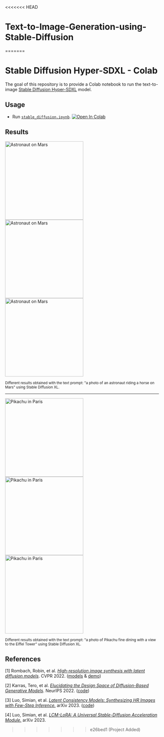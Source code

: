 <<<<<<< HEAD
# Text-to-Image-Generation-using-Stable-Diffusion
=======
# Stable Diffusion Hyper-SDXL - Colab

The goal of this repository is to provide a Colab notebook to run the text-to-image [Stable Diffusion Hyper-SDXL][huggingface-latest-weights] model.

## Usage

-   Run [`stable_diffusion.ipynb`][colab-notebook-stable-diffusion].
[![Open In Colab][colab-badge]][colab-notebook-stable-diffusion]

## Results

<img alt="Astronaut on Mars" src="https://github.com/woctezuma/stable-diffusion-colab/wiki/img/astronaut_3xl.jpg" width="256"> <img alt="Astronaut on Mars" src="https://github.com/woctezuma/stable-diffusion-colab/wiki/img/astronaut_1xl.jpg" width="256"> <img alt="Astronaut on Mars" src="https://github.com/woctezuma/stable-diffusion-colab/wiki/img/astronaut_2xl.jpg" width="256">

<sub>
Different results obtained with the text prompt: "a photo of an astronaut riding a horse on Mars" using Stable Diffusion XL.
</sub>

---

<img alt="Pikachu in Paris" src="https://github.com/woctezuma/stable-diffusion-colab/wiki/img/pikachu_3xl.jpg" width="256"> <img alt="Pikachu in Paris" src="https://github.com/woctezuma/stable-diffusion-colab/wiki/img/pikachu_1xl.jpg" width="256"> <img alt="Pikachu in Paris" src="https://github.com/woctezuma/stable-diffusion-colab/wiki/img/pikachu_2xl.jpg" width="256">

<sub>
Different results obtained with the text prompt: "a photo of Pikachu fine dining with a view to the Eiffel Tower" using Stable Diffusion XL.
</sub>

## References

[1] Rombach, Robin, et al. [*High-resolution image synthesis with latent diffusion models*][stable-diffusion-paper]. CVPR 2022.
([models][huggingface-models] & [demo][huggingface-demo])

[2] Karras, Tero, et al. [*Elucidating the Design Space of Diffusion-Based Generative Models*][sampler-schedule-paper]. NeurIPS 2022. ([code][edm-implementation])

[3] Luo, Simian, et al. [*Latent Consistency Models: Synthesizing HR Images with Few-Step Inference.*][lcm-paper] arXiv 2023. ([code][lcm-github])

[4] Luo, Simian, et al. [*LCM-LoRA: A Universal Stable-Diffusion Acceleration Module.*][lcm-lora-paper] arXiv 2023.

[stable-diffusion-paper]: <https://openaccess.thecvf.com/content/CVPR2022/html/Rombach_High-Resolution_Image_Synthesis_With_Latent_Diffusion_Models_CVPR_2022_paper.html>
[sampler-schedule-paper]: <https://arxiv.org/abs/2206.00364>
[lcm-paper]: <https://arxiv.org/abs/2310.04378>
[lcm-lora-paper]: <https://arxiv.org/abs/2311.05556>

[huggingface-blogpost]: <https://huggingface.co/blog/stable_diffusion>
[huggingface-lcm-blogpost]: <https://huggingface.co/blog/lcm_lora>
[huggingface-models]: <https://huggingface.co/CompVis/stable-diffusion>
[huggingface-latest-weights]: <https://huggingface.co/ByteDance/Hyper-SD>
[huggingface-sd2-resolution-512]: <https://huggingface.co/stabilityai/stable-diffusion-2-1-base>
[huggingface-sd2-resolution-768]: <https://huggingface.co/stabilityai/stable-diffusion-2-1>
[huggingface-sd2-examples]: <https://huggingface.co/stabilityai/stable-diffusion-2#examples>
[huggingface-sd21-examples]: <https://huggingface.co/stabilityai/stable-diffusion-2-1#examples>
[huggingface-demo]: <https://huggingface.co/spaces/stabilityai/stable-diffusion>
[dreamstudio-demo]: <http://beta.dreamstudio.ai>
[edm-implementation]: <https://github.com/NVlabs/edm>
[lcm-github]: <https://github.com/luosiallen/latent-consistency-model>

[colab-notebook-stable-diffusion]: <https://colab.research.google.com/github/woctezuma/stable-diffusion-colab/blob/main/stable_diffusion.ipynb>
[colab-badge]: <https://colab.research.google.com/assets/colab-badge.svg>
>>>>>>> e26bed1 (Project Added)
